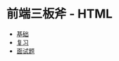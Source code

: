 # 前端三板斧 - HTML

- [基础](https://developer.mozilla.org/zh-CN/docs/Web/HTML)  
- [复习](./review)  
- [面试题](./questions)  
